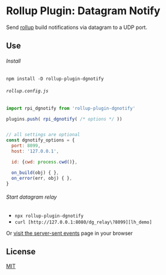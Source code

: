# Rollup Plugin: Datagram Notify

Send [rollup][] build notifications via datagram to a UDP port.

  [rollup]: https://rollupjs.org/


## Use

###### Install

`npm install -D rollup-plugin-dgnotify`


###### `rollup.config.js`

```javascript
import rpi_dgnotify from 'rollup-plugin-dgnotify'

plugins.push( rpi_dgnotify( /* options */ ))


// all settings are optional
const dgnotify_options = {
  port: 8099,
  host: '127.0.0.1',

  id: {cwd: process.cwd()},

  on_build(obj) { },
  on_error(err, obj) { },
}
```


###### Start datagram relay

- `npx rollup-plugin-dgnotify`
- `curl [http://127.0.0.1:8080/dg_relay\?8099][lh_demo]`

Or [visit the server-sent events][lh_demo] page in your browser

 [lh_demo]: http://127.0.0.1:8080/dg_relay\?8099


## License

[MIT](LICENSE)

